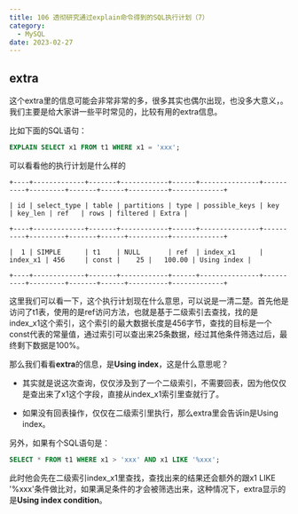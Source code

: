 ```yaml
---
title: 106 透彻研究通过explain命令得到的SQL执行计划（7）
category:
  - MySQL
date: 2023-02-27
---
```


<!-- more -->


## extra

这个extra里的信息可能会非常非常的多，很多其实也偶尔出现，也没多大意义，。我们主要是给大家讲一些平时常见的，比较有用的extra信息。

比如下面的SQL语句：

```sql
EXPLAIN SELECT x1 FROM t1 WHERE x1 = 'xxx';
```

可以看看他的执行计划是什么样的

```
+----+-------------+-------+------------+------+---------------+----------+---------+-------+------+----------+-------------+

| id | select_type | table | partitions | type | possible_keys | key      | key_len | ref   | rows | filtered | Extra |

+----+-------------+-------+------------+------+---------------+----------+---------+-------+------+----------+-------------+

|  1 | SIMPLE      | t1    | NULL       | ref  | index_x1      | index_x1 | 456     | const |    25 |   100.00 | Using index |

+----+-------------+-------+------------+------+---------------+----------+---------+-------+------+----------+-------------+
```

这里我们可以看一下，这个执行计划现在什么意思，可以说是一清二楚。首先他是访问了t1表，使用的是ref访问方法，也就是基于二级索引去查找，找的是index_x1这个索引，这个索引的最大数据长度是456字节，查找的目标是一个const代表的常量值，通过索引可以查出来25条数据，经过其他条件筛选过后，最终剩下数据是100%。

那么我们看看**extra**的信息，是**Using index**，这是什么意思呢？

- 其实就是说这次查询，仅仅涉及到了一个二级索引，不需要回表，因为他仅仅是查出来了x1这个字段，直接从index_x1索引里查就行了。

- 如果没有回表操作，仅仅在二级索引里执行，那么extra里会告诉in是Using index。

另外，如果有个SQL语句是：

```sql
SELECT * FROM t1 WHERE x1 > 'xxx' AND x1 LIKE '%xxx';
```

此时他会先在二级索引index_x1里查找，查找出来的结果还会额外的跟x1 LIKE '%xxx'条件做比对，如果满足条件的才会被筛选出来，这种情况下，extra显示的是**Using index condition**。
